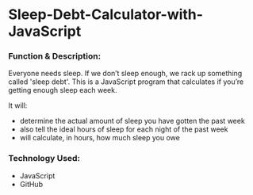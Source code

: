 # Sleep-Debt-Calculator-with-JavaScript

<h3>Function & Description:</h3>

Everyone needs sleep. If we don’t sleep enough, we rack up something called 'sleep debt'. This is a JavaScript program that calculates if you’re getting enough sleep each week.

It will: 

- determine the actual amount of sleep you have gotten the past week
- also tell the ideal hours of sleep for each night of the past week
- will calculate, in hours, how much sleep you owe


<h3>Technology Used:</h3>

- JavaScript
- GitHub 







